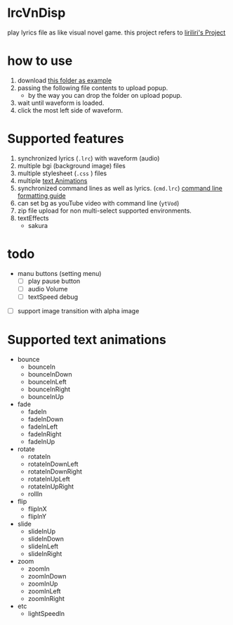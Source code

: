 # lrcVnDisp
play lyrics file as like visual novel game.
this project refers to [liriliri's Project](https://github.com/liriliri/webvn)  

# how to use
1. download [this folder as example](./example/epiphany/)
2. passing the following file contents to upload popup.
    - by the way you can drop the folder on upload popup.
3. wait until waveform is loaded.
4. click the most left side of waveform.

# Supported features
1. synchronized lyrics (`.lrc`) with waveform (audio)
2. multiple bgi (background image) files
3. multiple stylesheet (`.css` ) files
4. multiple [text Animations](#supported-text-animations)
5. synchronized command lines as well as lyrics. (`cmd.lrc`) [command line formatting guide](./cmdDesc.md)
6. can set bg as youTube video with command line (`ytVod`)
7. zip file upload for non multi-select supported environments.
8. textEffects
    - sakura

# todo
- manu buttons (setting menu)
    - [ ] play pause button
    - [ ] audio Volume
    - [ ] textSpeed debug
- [ ] support image transition with alpha image

# Supported text animations
- bounce
    - bounceIn
    - bounceInDown
    - bounceInLeft
    - bounceInRight
    - bounceInUp
- fade
    - fadeIn
    - fadeInDown
    - fadeInLeft
    - fadeInRight
    - fadeInUp
- rotate
    - rotateIn
    - rotateInDownLeft
    - rotateInDownRight
    - rotateInUpLeft
    - rotateInUpRight
    - rollIn
- flip
    - flipInX
    - flipInY
- slide
    - slideInUp
    - slideInDown
    - slideInLeft
    - slideInRight
- zoom
    - zoomIn
    - zoomInDown
    - zoomInUp
    - zoomInLeft
    - zoomInRight
- etc
    - lightSpeedIn